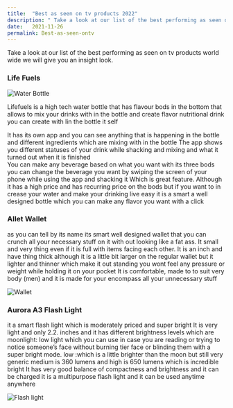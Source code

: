 ```yaml
---
title:  "Best as seen on tv products 2022"
description: " Take a look at our list of the best performing as seen on tv products 2022"
date:   2021-11-26
permalink: Best-as-seen-ontv
---
```



Take a look at our list of the best performing as seen on tv products world wide we will give you an insight look.

### Life Fuels
![Water Bottle](public/Lifefuels.webp)

Lifefuels is a high tech water bottle that has flavour bods in the bottom that allows to mix your drinks with in the bottle and create flavor nutritional drink you can create with lin the bottle it self

It has its own app and you can see anything that is happening in the bottle and different ingredients which are mixing with in the bottle 
The app shows you different statuses of your drink while shacking and mixing  and what it turned out when it is finished  
You can make any beverage based on what you want with its three bods you can change the beverage you want by swiping the screen of your phone while using the app and shacking it Which is great feature. 
Although it has a high price and has recurring price on the bods but if you want to in crease your water and make your drinking live easy it is a smart a well designed bottle which you can make any flavor you want with a click 
### Allet Wallet
as you can tell by its name its smart well designed wallet that you can crunch all your necessary stuff on it with out looking like a fat ass.
It small and very thing even if it is full with items facing each other. 
It is an inch and have thing thick although it is a little bit larger on the regular wallet but it lighter and thinner which make it out standing you wont feel any pressure or weight while holding it on your pocket
It is comfortable, made to to suit very body (men) and it is made for your encompass all your unnecessary stuff

![Wallet](public/Wallet.jpg)

### Aurora A3 Flash Light

it a smart flash light which is moderately priced and super bright 
It is very light and only 2.2. inches and it has different brightness levels which are 
moonlight: low light which you can use in case you are reading or trying to notice someone’s face without burning tier face or blinding them with a super bright mode. 
 low :which is a little brighter than the moon but still very generic 
medium is 360 lumens and high is 650 lumens which is incredible bright 
It has very good balance of compactness and brightness and it can be charged it is a multipurpose flash light and it can be used anytime anywhere 

![Flash light](public/Aurora.jpg)



 










